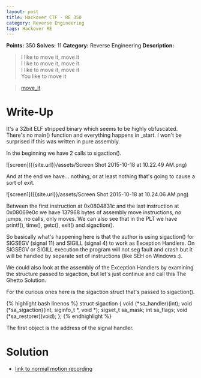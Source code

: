 ```yaml
---
layout: post
title: Hackover CTF - RE 350
category: Reverse Engineering
tags: Hackover RE
---
```


**Points:** 350
**Solves:** 11
**Category:** Reverse Engineering
**Description:**  

> I like to move it, move it  
> I like to move it, move it  
> I like to move it, move it  
> You like to move it  

> [move_it]({{site.url}}/assets/move_it)

# Write-Up

It's a 32bit ELF stripped binary which seems to be highly obfuscated. There's no main() function and everything happens in _start.
I won't be surprised if this was written in pure assembly.  

In the beginning we have 2 calls to sigaction().

![screen]({{site.url}}/assets/Screen Shot 2015-10-18 at 10.22.49 AM.png)

And at the end we have... nothing, or at least nothing that's going to cause a sort of exit.

![screen1]({{site.url}}/assets/Screen Shot 2015-10-18 at 10.24.06 AM.png)

Between the first instruction at 0x0804831c and the last instruction at 0x08069e0c we have 137968 bytes of assembly move instructions, no jumps, no calls, only moves.
We can also see that in the PLT we have printf(), time(), getc(), exit() and sigaction().

So basically what's happening here is that the author is using sigaction() for SIGSEGV (signal 11) and SIGILL (signal 4) to work as Exception Handlers.
On SIGSEGV or SIGILL execution the program will not seg fault and crash but it will be handled by separate set of instructions (like SEH on Windows :).

We could also look at the assembly of the Exception Handlers by examining the structure passed to sigaction, but let's just continue and call this The Ghetto Solution.

For the curious ones here is the sigaction struct that's passed to sigaction().

{% highlight bash linenos %}
struct sigaction {
	void     (*sa_handler)(int);
	void     (*sa_sigaction)(int, siginfo_t *, void *);
	sigset_t   sa_mask;
	int        sa_flags;
	void     (*sa_restorer)(void);
};
{% endhighlight %}

The first object is the address of the signal handler.

# Solution

<script type="text/javascript" src="https://asciinema.org/a/28259.js" id="asciicast-28259" data-speed="2" async></script>

* [link to normal motion recording](https://asciinema.org/a/28259)
